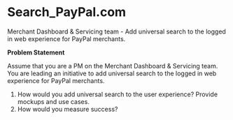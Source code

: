 # Search_PayPal.com
Merchant Dashboard &amp; Servicing team - Add universal search to the logged in web experience for PayPal merchants.


**Problem Statement**

Assume that you are a PM on the Merchant Dashboard & Servicing team. You are leading an initiative to add universal search to the logged in web experience for PayPal merchants.

1. How would you add universal search to the user experience? Provide mockups and use
cases.
2. How would you measure success?

